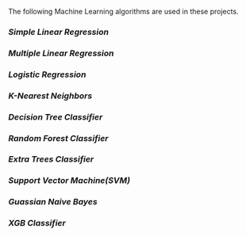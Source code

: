 The following Machine Learning algorithms are used in these projects.
### ***Simple Linear Regression***
### ***Multiple Linear Regression***
### ***Logistic Regression***
### ***K-Nearest Neighbors***
### ***Decision Tree Classifier***
### ***Random Forest Classifier***
### ***Extra Trees Classifier***
### ***Support Vector Machine(SVM)***
### ***Guassian Naive Bayes***
### ***XGB Classifier***
